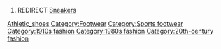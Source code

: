 1.  REDIRECT [Sneakers](Sneakers "wikilink")

[Athletic_shoes](Category:Athletic_shoes "wikilink")
[Category:Footwear](Category:Footwear "wikilink") [Category:Sports
footwear](Category:Sports_footwear "wikilink") [Category:1910s
fashion](Category:1910s_fashion "wikilink") [Category:1980s
fashion](Category:1980s_fashion "wikilink") [Category:20th-century
fashion](Category:20th-century_fashion "wikilink")